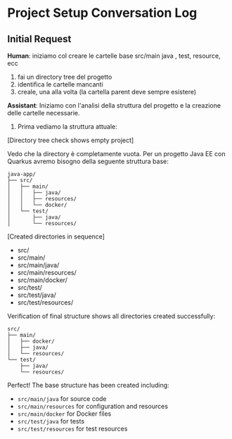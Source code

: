 # Project Setup Conversation Log

## Initial Request
**Human**: iniziamo col creare le cartelle base src/main java , test, resource, ecc
1. fai un directory tree del progetto
2. identifica le cartelle mancanti
3. creale, una alla volta (la cartella parent deve sempre esistere)

**Assistant**: Iniziamo con l'analisi della struttura del progetto e la creazione delle cartelle necessarie.

1. Prima vediamo la struttura attuale:

[Directory tree check shows empty project]

Vedo che la directory è completamente vuota. Per un progetto Java EE con Quarkus avremo bisogno della seguente struttura base:

```
java-app/
├── src/
│   ├── main/
│   │   ├── java/
│   │   ├── resources/
│   │   └── docker/
│   └── test/
│       ├── java/
│       └── resources/
```

[Created directories in sequence]
- src/
- src/main/
- src/main/java/
- src/main/resources/
- src/main/docker/
- src/test/
- src/test/java/
- src/test/resources/

Verification of final structure shows all directories created successfully:
```
src/
├── main/
│   ├── docker/
│   ├── java/
│   └── resources/
└── test/
    ├── java/
    └── resources/
```

Perfect! The base structure has been created including:
- `src/main/java` for source code
- `src/main/resources` for configuration and resources
- `src/main/docker` for Docker files
- `src/test/java` for tests
- `src/test/resources` for test resources
